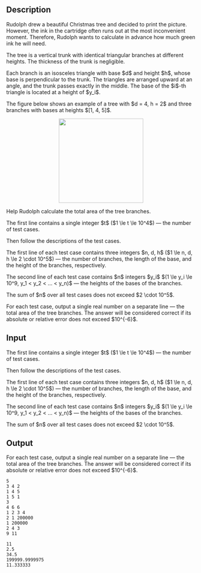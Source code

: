 ## Description

<div><p>Rudolph drew a beautiful Christmas tree and decided to print the picture. However, the ink in the cartridge often runs out at the most inconvenient moment. Therefore, Rudolph wants to calculate in advance how much green ink he will need.</p><p>The tree is a vertical trunk with <span class="tex-font-style-bf">identical</span> triangular branches at different heights. The thickness of the trunk is negligible.</p><p>Each branch is an isosceles triangle with base $d$ and height $h$, whose base is perpendicular to the trunk. The triangles are arranged upward at an angle, and the trunk passes exactly in the middle. The base of the $i$-th triangle is located at a height of $y_i$.</p><p>The figure below shows an example of a tree with $d = 4, h = 2$ and three branches with bases at heights $[1, 4, 5]$.</p><center>  <img class="tex-graphics" src="file://aXS4gOBJ.png" style="max-width: 100.0%;max-height: 100.0%;" width="225px"> </center><p>Help Rudolph calculate the total area of the tree branches.</p></div><div class="input-specification"><p>The first line contains a single integer $t$ ($1 \le t \le 10^4$)&nbsp;— the number of test cases.</p><p>Then follow the descriptions of the test cases.</p><p>The first line of each test case contains three integers $n, d, h$ ($1 \le n, d, h \le 2 \cdot 10^5$)&nbsp;— the number of branches, the length of the base, and the height of the branches, respectively.</p><p>The second line of each test case contains $n$ integers $y_i$ $(1 \le y_i \le 10^9, y_1 &lt; y_2 &lt; ... &lt; y_n)$ — the heights of the bases of the branches.</p><p>The sum of $n$ over all test cases does not exceed $2 \cdot 10^5$.</p></div><div class="output-specification"><p>For each test case, output a single real number on a separate line — the total area of the tree branches. The answer will be considered correct if its absolute or relative error does not exceed $10^{-6}$.</p></div>

## Input

<p>The first line contains a single integer $t$ ($1 \le t \le 10^4$)&nbsp;— the number of test cases.</p><p>Then follow the descriptions of the test cases.</p><p>The first line of each test case contains three integers $n, d, h$ ($1 \le n, d, h \le 2 \cdot 10^5$)&nbsp;— the number of branches, the length of the base, and the height of the branches, respectively.</p><p>The second line of each test case contains $n$ integers $y_i$ $(1 \le y_i \le 10^9, y_1 &lt; y_2 &lt; ... &lt; y_n)$ — the heights of the bases of the branches.</p><p>The sum of $n$ over all test cases does not exceed $2 \cdot 10^5$.</p>

## Output

<p>For each test case, output a single real number on a separate line — the total area of the tree branches. The answer will be considered correct if its absolute or relative error does not exceed $10^{-6}$.</p>





```input1|2,3,6,7,10,11
5
3 4 2
1 4 5
1 5 1
3
4 6 6
1 2 3 4
2 1 200000
1 200000
2 4 3
9 11
```




```output1
11
2.5
34.5
199999.9999975
11.333333
```


